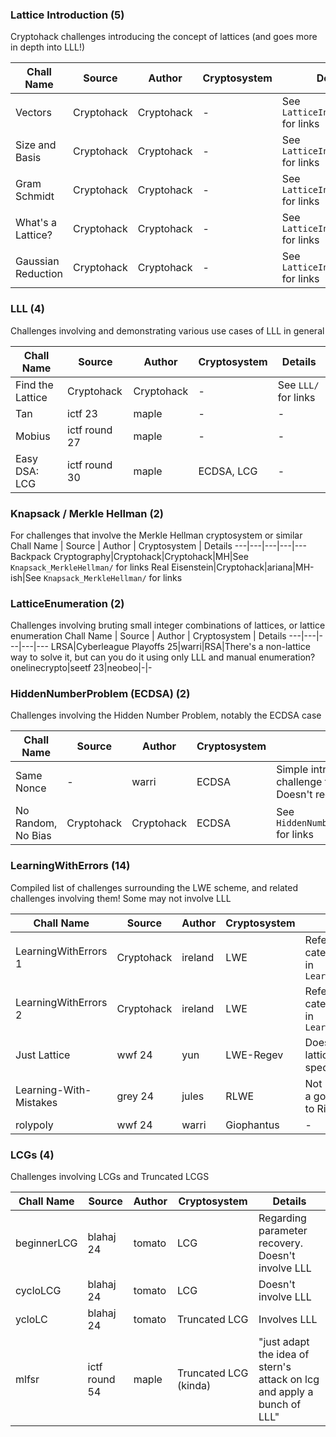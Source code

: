 ### Lattice Introduction (5)
Cryptohack challenges introducing the concept of lattices (and goes more in depth into LLL!)

Chall Name | Source | Author | Cryptosystem | Details
---|---|---|---|---
Vectors|Cryptohack|Cryptohack|-|See `LatticeIntroduction/` for links
Size and Basis|Cryptohack|Cryptohack|-|See `LatticeIntroduction/` for links
Gram Schmidt|Cryptohack|Cryptohack|-|See `LatticeIntroduction/` for links
What's a Lattice?|Cryptohack|Cryptohack|-|See `LatticeIntroduction/` for links
Gaussian Reduction|Cryptohack|Cryptohack|-|See `LatticeIntroduction/` for links

### LLL (4)
Challenges involving and demonstrating various use cases of LLL in general

Chall Name | Source | Author | Cryptosystem | Details
---|---|---|---|---
Find the Lattice|Cryptohack|Cryptohack|-|See `LLL/` for links
Tan|ictf 23|maple|-|-
Mobius|ictf round 27|maple|-|-
Easy DSA: LCG|ictf round 30|maple|ECDSA, LCG|-

### Knapsack / Merkle Hellman (2)
For challenges that involve the Merkle Hellman cryptosystem or similar
Chall Name | Source | Author | Cryptosystem | Details
---|---|---|---|---
Backpack Cryptography|Cryptohack|Cryptohack|MH|See `Knapsack_MerkleHellman/` for links
Real Eisenstein|Cryptohack|ariana|MH-ish|See `Knapsack_MerkleHellman/` for links


### LatticeEnumeration (2)
Challenges involving bruting small integer combinations of lattices, or lattice enumeration
Chall Name | Source | Author | Cryptosystem | Details
---|---|---|---|---
LRSA|Cyberleague Playoffs 25|warri|RSA|There's a non-lattice way to solve it, but can you do it using only LLL and manual enumeration?
onelinecrypto|seetf 23|neobeo|-|-


### HiddenNumberProblem (ECDSA) (2)
Challenges involving the Hidden Number Problem, notably the ECDSA case

Chall Name | Source | Author | Cryptosystem | Details
---|---|---|---|---
Same Nonce|-|warri|ECDSA|Simple introductory challenge to ECDSA. Doesn't require LLL
No Random, No Bias|Cryptohack|Cryptohack|ECDSA|See `HiddenNumberProblem_ECDSA/` for links


### LearningWithErrors (14)
Compiled list of challenges surrounding the LWE scheme, and related challenges involving them! Some may not involve LLL

Chall Name | Source | Author | Cryptosystem | Details
---|---|---|---|---
LearningWithErrors 1|Cryptohack|ireland|LWE|Refers to the entire category. See links in `LearningWithErrors/`
LearningWithErrors 2|Cryptohack|ireland|LWE|Refers to the entire category. See links in `LearningWithErrors/`
Just Lattice|wwf 24|yun|LWE-Regev|Doesn't require lattices, but can be sped up with LLL
Learning-With-Mistakes|grey 24|jules|RLWE|Not LLL based but is a good introduction to Ring-LWE
rolypoly|wwf 24|warri|Giophantus|-


### LCGs (4)
Challenges involving LCGs and Truncated LCGS

Chall Name | Source | Author | Cryptosystem | Details
---|---|---|---|---
beginnerLCG|blahaj 24|tomato|LCG|Regarding parameter recovery. Doesn't involve LLL
cycloLCG|blahaj 24|tomato|LCG|Doesn't involve LLL
ycloLC|blahaj 24|tomato|Truncated LCG|Involves LLL
mlfsr|ictf round 54|maple|Truncated LCG (kinda)|"just adapt the idea of stern's attack on lcg and apply a bunch of LLL"